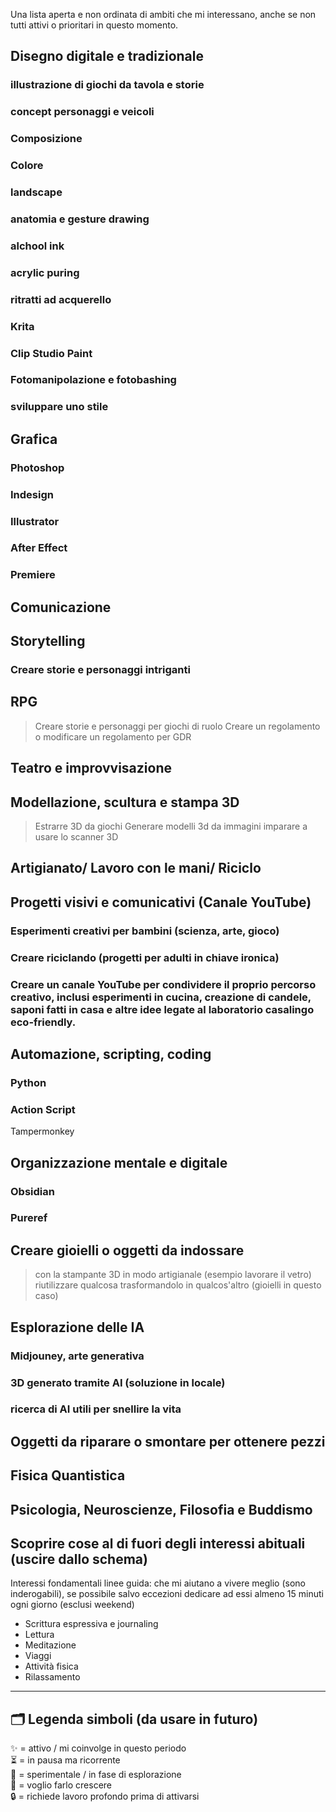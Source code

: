 Una lista aperta e non ordinata di ambiti che mi interessano, anche se non tutti attivi o prioritari in questo momento.

## Disegno digitale e tradizionale
   ### illustrazione di giochi da tavola e storie
   ### concept personaggi e veicoli
   ### Composizione
   ### Colore
   ### landscape
   ### anatomia e gesture drawing
   ### alchool ink
   ### acrylic puring
   ### ritratti ad acquerello
   ### Krita
   ### Clip Studio Paint
   ### Fotomanipolazione e fotobashing
   ### sviluppare uno stile
   
## Grafica
   ### Photoshop
   ### Indesign
   ### Illustrator
   ### After Effect
   ### Premiere
   
## Comunicazione
## Storytelling
### Creare storie e personaggi intriganti
## RPG
>Creare storie e personaggi per giochi di ruolo
>Creare un regolamento o modificare un regolamento per GDR
>
## Teatro e improvvisazione
## Modellazione, scultura e stampa 3D
>Estrarre 3D da giochi
>Generare modelli 3d da immagini
>imparare a usare lo scanner 3D
## Artigianato/ Lavoro con le mani/ Riciclo

## Progetti visivi e comunicativi (Canale YouTube)
   ### Esperimenti creativi per bambini (scienza, arte, gioco)
   ### Creare riciclando (progetti per adulti in chiave ironica)
   ### Creare un canale YouTube per condividere il proprio percorso creativo, inclusi esperimenti in cucina, creazione di candele, saponi fatti in casa e altre idee legate al laboratorio casalingo eco-friendly.
## Automazione, scripting, coding
   ### Python
   ### Action Script
   Tampermonkey
## Organizzazione mentale e digitale
   ### Obsidian
   ### Pureref
   
## Creare gioielli o oggetti da indossare
>con la stampante 3D
>in modo artigianale (esempio lavorare il vetro)
>riutilizzare qualcosa trasformandolo in qualcos'altro (gioielli in questo caso)
## Esplorazione delle IA
   ### Midjouney, arte generativa
   ### 3D generato tramite AI (soluzione in locale)
   ### ricerca di AI utili per snellire la vita
## Oggetti da riparare o smontare per ottenere pezzi

## Fisica Quantistica

## Psicologia, Neuroscienze, Filosofia e Buddismo

## Scoprire cose al di fuori degli interessi abituali (uscire dallo schema)

Interessi fondamentali linee guida: che mi aiutano a vivere meglio (sono inderogabili), se possibile salvo eccezioni dedicare ad essi almeno 15 minuti ogni giorno (esclusi weekend)
- Scrittura espressiva e journaling
- Lettura
- Meditazione
- Viaggi
- Attività fisica
- Rilassamento
---

## 🗂️ Legenda simboli (da usare in futuro)

✨ = attivo / mi coinvolge in questo periodo  
⏳ = in pausa ma ricorrente  
🧪 = sperimentale / in fase di esplorazione  
🌱 = voglio farlo crescere  
🔒 = richiede lavoro profondo prima di attivarsi  